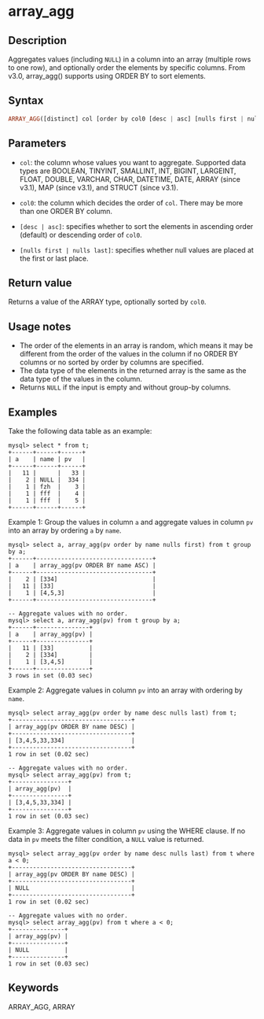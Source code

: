 # array_agg

## Description

Aggregates values (including `NULL`) in a column into an array (multiple rows to one row), and optionally order the elements by specific columns. From v3.0, array_agg() supports using ORDER BY to sort elements.

## Syntax

```Haskell
ARRAY_AGG([distinct] col [order by col0 [desc | asc] [nulls first | nulls last] ...])
```

## Parameters

- `col`: the column whose values you want to aggregate. Supported data types are BOOLEAN, TINYINT, SMALLINT, INT, BIGINT, LARGEINT, FLOAT, DOUBLE, VARCHAR, CHAR, DATETIME, DATE, ARRAY (since v3.1), MAP (since v3.1), and STRUCT (since v3.1).

- `col0`: the column which decides the order of `col`. There may be more than one ORDER BY column.

- `[desc | asc]`: specifies whether to sort the elements in ascending order (default) or descending order of `col0`.

- `[nulls first | nulls last]`: specifies whether null values are placed at the first or last place.

## Return value

Returns a value of the ARRAY type, optionally sorted by `col0`.

## Usage notes

- The order of the elements in an array is random, which means it may be different from the order of the values in the column if no ORDER BY columns or no sorted by order by columns are specified.
- The data type of the elements in the returned array is the same as the data type of the values in the column.
- Returns `NULL` if the input is empty and without group-by columns.

## Examples

Take the following data table as an example:

```plaintext
mysql> select * from t;
+------+------+------+
| a    | name | pv   |
+------+------+------+
|   11 |      |   33 |
|    2 | NULL |  334 |
|    1 | fzh  |    3 |
|    1 | fff  |    4 |
|    1 | fff  |    5 |
+------+------+------+
```

Example 1: Group the values in column `a` and aggregate values in column `pv` into an array by ordering `a` by `name`.

```plaintext
mysql> select a, array_agg(pv order by name nulls first) from t group by a;
+------+---------------------------------+
| a    | array_agg(pv ORDER BY name ASC) |
+------+---------------------------------+
|    2 | [334]                           |
|   11 | [33]                            |
|    1 | [4,5,3]                         |
+------+---------------------------------+

-- Aggregate values with no order.
mysql> select a, array_agg(pv) from t group by a;
+------+---------------+
| a    | array_agg(pv) |
+------+---------------+
|   11 | [33]          |
|    2 | [334]         |
|    1 | [3,4,5]       |
+------+---------------+
3 rows in set (0.03 sec)
```

Example 2: Aggregate values in column `pv` into an array with ordering by `name`.

```plaintext
mysql> select array_agg(pv order by name desc nulls last) from t;
+----------------------------------+
| array_agg(pv ORDER BY name DESC) |
+----------------------------------+
| [3,4,5,33,334]                   |
+----------------------------------+
1 row in set (0.02 sec)

-- Aggregate values with no order.
mysql> select array_agg(pv) from t;
+----------------+
| array_agg(pv)  |
+----------------+
| [3,4,5,33,334] |
+----------------+
1 row in set (0.03 sec)
```

Example 3: Aggregate values in column `pv` using the WHERE clause. If no data in `pv` meets the filter condition, a `NULL` value is returned.

```plaintext
mysql> select array_agg(pv order by name desc nulls last) from t where a < 0;
+----------------------------------+
| array_agg(pv ORDER BY name DESC) |
+----------------------------------+
| NULL                             |
+----------------------------------+
1 row in set (0.02 sec)

-- Aggregate values with no order.
mysql> select array_agg(pv) from t where a < 0;
+---------------+
| array_agg(pv) |
+---------------+
| NULL          |
+---------------+
1 row in set (0.03 sec)
```

## Keywords

ARRAY_AGG, ARRAY
